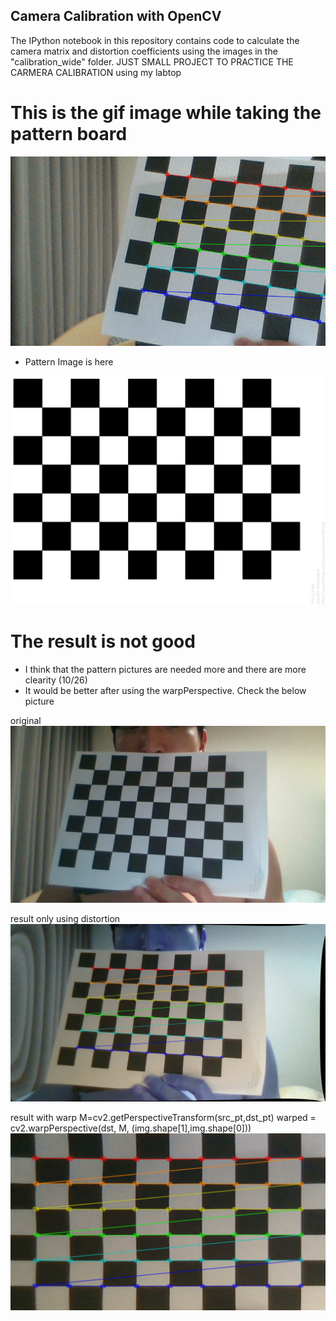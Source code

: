 ## Camera Calibration with OpenCV

The IPython notebook in this repository contains code to calculate the camera matrix and distortion coefficients using the images in the "calibration_wide" folder.
JUST SMALL PROJECT TO PRACTICE THE CARMERA CALIBRATION using my labtop


# This is the gif image while taking the pattern board

<img src="cam_cal.gif"/>

- Pattern Image is here

<img src="pattern.png"/>

# The result is not good

- I think that the pattern pictures are needed more and there are more clearity
(10/26)
- It would be better after using the warpPerspective. Check the below picture 

original
<img src="my_computer_picture/2020-10-16-211835.jpg"/>

result only using distortion
<img src="my_computer_picture/test_undist.jpg"/>

result with warp
M=cv2.getPerspectiveTransform(src_pt,dst_pt)
warped = cv2.warpPerspective(dst, M, (img.shape[1],img.shape[0]))
<img src="my_computer_picture/test_undist_with_warp.jpg"/>

